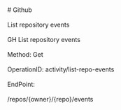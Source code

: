<br>#     Github</br>
<br>List repository events</br>
<br>GH List repository events</br>
<br>Method: Get</br>
<br>OperationID: activity/list-repo-events</br>
<br>EndPoint:</br>
<br>/repos/{owner}/{repo}/events</br>
